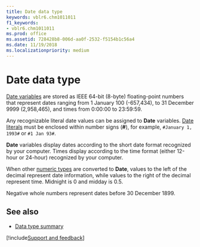 ```yaml
---
title: Date data type
keywords: vblr6.chm1011011
f1_keywords:
- vblr6.chm1011011
ms.prod: office
ms.assetid: 728428b8-006d-aa0f-2532-f5154b1c56a4
ms.date: 11/19/2018
ms.localizationpriority: medium
---
```



# Date data type

[Date variables](../../Glossary/vbe-glossary.md#date-data-type) are stored as IEEE 64-bit (8-byte) floating-point numbers that represent dates ranging from 1 January 100 (-657,434), to 31 December 9999 (2,958,465), and times from 0:00:00 to 23:59:59.

Any recognizable literal date values can be assigned to **Date** variables. [Date literals](../../Glossary/vbe-glossary.md#date-literal) must be enclosed within number signs (**#**), for example, `#January 1, 1993#` or `#1 Jan 93#`.

**Date** variables display dates according to the short date format recognized by your computer. Times display according to the time format (either 12-hour or 24-hour) recognized by your computer.

When other [numeric types](../../Glossary/vbe-glossary.md#numeric-type) are converted to **Date**, values to the left of the decimal represent date information, while values to the right of the decimal represent time. Midnight is 0 and midday is 0.5. 

Negative whole numbers represent dates before 30 December 1899.

## See also

- [Data type summary](data-type-summary.md)

[!include[Support and feedback](~/includes/feedback-boilerplate.md)]
